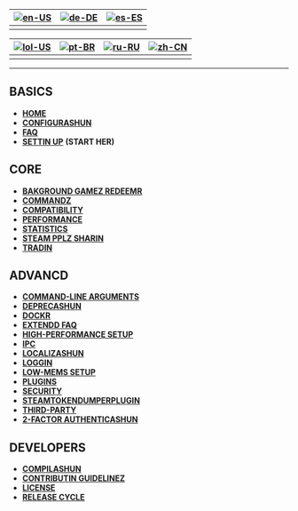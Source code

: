 | [![en-US](https://raw.githubusercontent.com/hjnilsson/country-flags/master/png100px/us.png)](https://github.com/JustArchiNET/ArchiSteamFarm/wiki/Home) | [![de-DE](https://raw.githubusercontent.com/hjnilsson/country-flags/master/png100px/de.png)](https://github.com/JustArchiNET/ArchiSteamFarm/wiki/Home-de-DE) | [![es-ES](https://raw.githubusercontent.com/hjnilsson/country-flags/master/png100px/es.png)](https://github.com/JustArchiNET/ArchiSteamFarm/wiki/Home-es-ES) |
| ------------------------------------------------------------------------------------------------------------------------------------------------------ | ------------------------------------------------------------------------------------------------------------------------------------------------------------ | ------------------------------------------------------------------------------------------------------------------------------------------------------------ |
|                                                                                                                                                        |                                                                                                                                                              |                                                                                                                                                              |

| [![lol-US](https://raw.githubusercontent.com/JustArchiNET/ArchiSteamFarm/main/resources/lol-US.png)](https://github.com/JustArchiNET/ArchiSteamFarm/wiki/Home-lol-US) | [![pt-BR](https://raw.githubusercontent.com/hjnilsson/country-flags/master/png100px/br.png)](https://github.com/JustArchiNET/ArchiSteamFarm/wiki/Home-pt-BR) | [![ru-RU](https://raw.githubusercontent.com/hjnilsson/country-flags/master/png100px/ru.png)](https://github.com/JustArchiNET/ArchiSteamFarm/wiki/Home-ru-RU) | [![zh-CN](https://raw.githubusercontent.com/hjnilsson/country-flags/master/png100px/cn.png)](https://github.com/JustArchiNET/ArchiSteamFarm/wiki/Home-zh-CN) |
| --------------------------------------------------------------------------------------------------------------------------------------------------------------------- | ------------------------------------------------------------------------------------------------------------------------------------------------------------ | ------------------------------------------------------------------------------------------------------------------------------------------------------------ | ------------------------------------------------------------------------------------------------------------------------------------------------------------ |
|                                                                                                                                                                       |                                                                                                                                                              |                                                                                                                                                              |                                                                                                                                                              |

* * *

## BASICS

* **[HOME](https://github.com/JustArchiNET/ArchiSteamFarm/wiki/Home-lol-US)**
* **[CONFIGURASHUN](https://github.com/JustArchiNET/ArchiSteamFarm/wiki/Configuration-lol-US)**
* **[FAQ](https://github.com/JustArchiNET/ArchiSteamFarm/wiki/FAQ-lol-US)**
* **[SETTIN UP](https://github.com/JustArchiNET/ArchiSteamFarm/wiki/Setting-up-lol-US)** **(START HER)**

## CORE

* **[BAKGROUND GAMEZ REDEEMR](https://github.com/JustArchiNET/ArchiSteamFarm/wiki/Background-games-redeemer-lol-US)**
* **[COMMANDZ](https://github.com/JustArchiNET/ArchiSteamFarm/wiki/Commands-lol-US)**
* **[COMPATIBILITY](https://github.com/JustArchiNET/ArchiSteamFarm/wiki/Compatibility-lol-US)**
* **[PERFORMANCE](https://github.com/JustArchiNET/ArchiSteamFarm/wiki/Performance-lol-US)**
* **[STATISTICS](https://github.com/JustArchiNET/ArchiSteamFarm/wiki/Statistics-lol-US)**
* **[STEAM PPLZ SHARIN](https://github.com/JustArchiNET/ArchiSteamFarm/wiki/Steam-Family-Sharing-lol-US)**
* **[TRADIN](https://github.com/JustArchiNET/ArchiSteamFarm/wiki/Trading-lol-US)**

## ADVANCD

* **[COMMAND-LINE ARGUMENTS](https://github.com/JustArchiNET/ArchiSteamFarm/wiki/Command-line-arguments-lol-US)**
* **[DEPRECASHUN](https://github.com/JustArchiNET/ArchiSteamFarm/wiki/Deprecation-lol-US)**
* **[DOCKR](https://github.com/JustArchiNET/ArchiSteamFarm/wiki/Docker-lol-US)**
* **[EXTENDD FAQ](https://github.com/JustArchiNET/ArchiSteamFarm/wiki/Extended-FAQ-lol-US)**
* **[HIGH-PERFORMANCE SETUP](https://github.com/JustArchiNET/ArchiSteamFarm/wiki/High-performance-setup-lol-US)**
* **[IPC](https://github.com/JustArchiNET/ArchiSteamFarm/wiki/IPC-lol-US)**
* **[LOCALIZASHUN](https://github.com/JustArchiNET/ArchiSteamFarm/wiki/Localization-lol-US)**
* **[LOGGIN](https://github.com/JustArchiNET/ArchiSteamFarm/wiki/Logging-lol-US)**
* **[LOW-MEMS SETUP](https://github.com/JustArchiNET/ArchiSteamFarm/wiki/Low-memory-setup-lol-US)**
* **[PLUGINS](https://github.com/JustArchiNET/ArchiSteamFarm/wiki/Plugins-lol-US)**
* **[SECURITY](https://github.com/JustArchiNET/ArchiSteamFarm/wiki/Security-lol-US)**
* **[STEAMTOKENDUMPERPLUGIN](https://github.com/JustArchiNET/ArchiSteamFarm/wiki/SteamTokenDumperPlugin-lol-US)**
* **[THIRD-PARTY](https://github.com/JustArchiNET/ArchiSteamFarm/wiki/Third-party-lol-US)**
* **[2-FACTOR AUTHENTICASHUN](https://github.com/JustArchiNET/ArchiSteamFarm/wiki/Two-factor-authentication-lol-US)**

## DEVELOPERS

* **[COMPILASHUN](https://github.com/JustArchiNET/ArchiSteamFarm/wiki/Compilation-lol-US)**
* **[CONTRIBUTIN GUIDELINEZ](https://github.com/JustArchiNET/ArchiSteamFarm/blob/main/.github/CONTRIBUTING.md)**
* **[LICENSE](https://github.com/JustArchiNET/ArchiSteamFarm/wiki/License-lol-US)**
* **[RELEASE CYCLE](https://github.com/JustArchiNET/ArchiSteamFarm/wiki/Release-cycle-lol-US)**